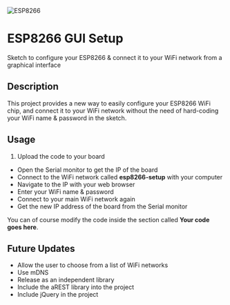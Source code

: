 ![ESP8266](http://www.joeybabcock.me/blog/wp-content/uploads/2016/11/esp8266.png)
# ESP8266 GUI Setup
Sketch to configure your ESP8266 &amp; connect it to your WiFi network from a graphical interface

## Description

This project provides a new way to easily configure your ESP8266 WiFi chip, and connect it to your WiFi network without the need of hard-coding your WiFi name & password in the sketch.

## Usage

1. Upload the code to your board
* Open the Serial monitor to get the IP of the board
* Connect to the WiFi network called **esp8266-setup** with your computer
* Navigate to the IP with your web browser
* Enter your WiFi name & password
* Connect to your main WiFi network again
* Get the new IP address of the board from the Serial monitor

You can of course modify the code inside the section called **Your code goes here**.

## Future Updates

* Allow the user to choose from a list of WiFi networks
* Use mDNS
* Release as an independent library
* Include the aREST library into the project
* Include jQuery in the project

